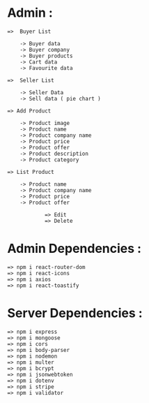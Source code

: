 # Admin :

    =>  Buyer List

        -> Buyer data
        -> Buyer company
        -> Buyer products
        -> Cart data
        -> Favourite data

    =>  Seller List

        -> Seller Data
        -> Sell data ( pie chart )

    => Add Product

        -> Product image
        -> Product name
        -> Product company name
        -> Product price
        -> Product offer
        -> Product description
        -> Product category

    => List Product

        -> Product name
        -> Product company name
        -> Product price
        -> Product offer

                => Edit
                => Delete


# Admin Dependencies : 

    => npm i react-router-dom
    => npm i react-icons
    => npm i axios
    => npm i react-toastify


# Server Dependencies : 

    => npm i express
    => npm i mongoose
    => npm i cors
    => npm i body-parser
    => npm i nodemon
    => npm i multer
    => npm i bcrypt
    => npm i jsonwebtoken
    => npm i dotenv
    => npm i stripe
    => npm i validator